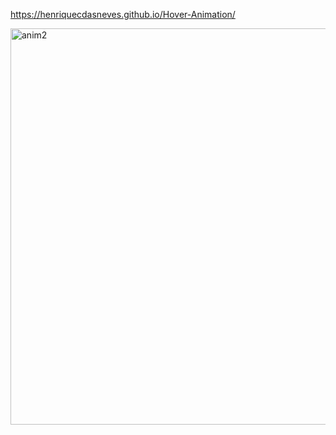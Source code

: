 https://henriquecdasneves.github.io/Hover-Animation/

<img width="628" height="634" alt="anim2" src="https://github.com/user-attachments/assets/f0bdfed9-0545-40a5-a763-54f91eb22659" />
